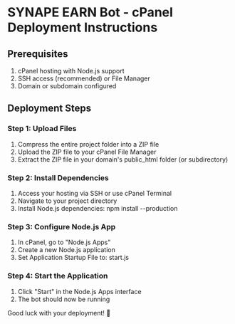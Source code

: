 # SYNAPE EARN Bot - cPanel Deployment Instructions

## Prerequisites
1. cPanel hosting with Node.js support
2. SSH access (recommended) or File Manager
3. Domain or subdomain configured

## Deployment Steps

### Step 1: Upload Files
1. Compress the entire project folder into a ZIP file
2. Upload the ZIP file to your cPanel File Manager
3. Extract the ZIP file in your domain's public_html folder (or subdirectory)

### Step 2: Install Dependencies
1. Access your hosting via SSH or use cPanel Terminal
2. Navigate to your project directory
3. Install Node.js dependencies: npm install --production

### Step 3: Configure Node.js App
1. In cPanel, go to "Node.js Apps"
2. Create a new Node.js application
3. Set Application Startup File to: start.js

### Step 4: Start the Application
1. Click "Start" in the Node.js Apps interface
2. The bot should now be running

Good luck with your deployment! 🚀
